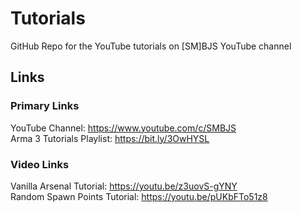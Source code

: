 # Tutorials
GitHub Repo for the YouTube tutorials on [SM]BJS YouTube channel
## Links
### Primary Links
YouTube Channel: https://www.youtube.com/c/SMBJS  
Arma 3 Tutorials Playlist: https://bit.ly/3OwHYSL

### Video Links
Vanilla Arsenal Tutorial: https://youtu.be/z3uovS-gYNY  
Random Spawn Points Tutorial: https://youtu.be/pUKbFTo51z8
